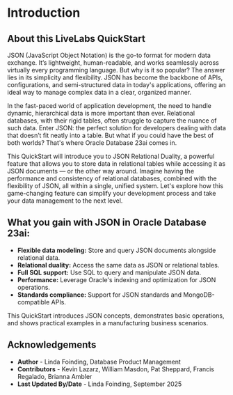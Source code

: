 # Introduction

## About this LiveLabs QuickStart

JSON (JavaScript Object Notation) is the go-to format for modern data exchange. It’s lightweight, human-readable, and works seamlessly across virtually every programming language. But why is it so popular? The answer lies in its simplicity and flexibility. JSON has become the backbone of APIs, configurations, and semi-structured data in today's applications, offering an ideal way to manage complex data in a clear, organized manner.

In the fast-paced world of application development, the need to handle dynamic, hierarchical data is more important than ever. Relational databases, with their rigid tables, often struggle to capture the nuance of such data. Enter JSON: the perfect solution for developers dealing with data that doesn’t fit neatly into a table. But what if you could have the best of both worlds? That's where Oracle Database 23ai comes in.

This QuickStart will introduce you to JSON Relational Duality, a powerful feature that allows you to store data in relational tables while accessing it as JSON documents — or the other way around. Imagine having the performance and consistency of relational databases, combined with the flexibility of JSON, all within a single, unified system. Let's explore how this game-changing feature can simplify your development process and take your data management to the next level.

[](youtube:REPLACE_WITH_VIDEO_ID)

## What you gain with JSON in Oracle Database 23ai:

- **Flexible data modeling:** Store and query JSON documents alongside relational data.
- **Relational duality:** Access the same data as JSON or relational tables.
- **Full SQL support:** Use SQL to query and manipulate JSON data.
- **Performance:** Leverage Oracle's indexing and optimization for JSON operations.
- **Standards compliance:** Support for JSON standards and MongoDB-compatible APIs.

This QuickStart introduces JSON concepts, demonstrates basic operations, and shows practical examples in a manufacturing business scenarios.

## Acknowledgements
* **Author** - Linda Foinding, Database Product Management
* **Contributors** - Kevin Lazarz, William Masdon, Pat Sheppard, Francis Regalado, Brianna Ambler
* **Last Updated By/Date** - Linda Foinding, September 2025